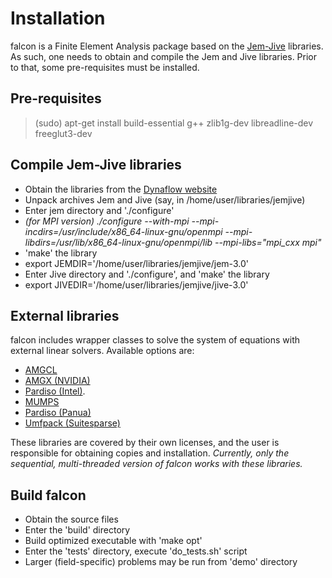 # Installation

falcon is a Finite Element Analysis package based on the [Jem-Jive](https://software.dynaflow.com/jive/) libraries. As such, one needs to obtain and compile the Jem and Jive libraries. Prior to that, some pre-requisites must be installed.

## Pre-requisites
> (sudo) apt-get install build-essential g++ zlib1g-dev libreadline-dev freeglut3-dev

## Compile Jem-Jive libraries
  - Obtain the libraries from the [Dynaflow website](https://software.dynaflow.com/jive/)
  - Unpack archives Jem and Jive (say, in /home/user/libraries/jemjive)
  - Enter jem directory and './configure'
  - *(for MPI version)   ./configure --with-mpi --mpi-incdirs=/usr/include/x86_64-linux-gnu/openmpi --mpi-libdirs=/usr/lib/x86_64-linux-gnu/openmpi/lib --mpi-libs="mpi_cxx mpi"*
  - 'make' the library
  - export JEMDIR='/home/user/libraries/jemjive/jem-3.0'
  - Enter Jive directory and './configure', and 'make' the library
  - export JIVEDIR='/home/user/libraries/jemjive/jive-3.0'

## External libraries
falcon includes wrapper classes to solve the system of equations with external linear solvers. Available options are: 

- [AMGCL](https://github.com/ddemidov/amgcl)
- [AMGX (NVIDIA)](https://github.com/NVIDIA/AMGX)
- [Pardiso (Intel)](https://www.intel.com/content/www/us/en/develop/documentation/onemkl-developer-reference-c/top/sparse-solver-routines/onemkl-pardiso-parallel-direct-sparse-solver-iface.html).
- [MUMPS](https://mumps-solver.org/)
- [Pardiso (Panua)](https://panua.ch/pardiso/)
- [Umfpack (Suitesparse)](https://people.engr.tamu.edu/davis/suitesparse.html)

These libraries are covered by their own licenses, and the user is responsible for obtaining copies and installation. *Currently, only the sequential, multi-threaded version of falcon works with these libraries.*

## Build falcon
  - Obtain the source files
  - Enter the 'build' directory
  - Build optimized executable with 'make opt'
  - Enter the 'tests' directory, execute 'do_tests.sh' script
  - Larger (field-specific) problems may be run from 'demo' directory